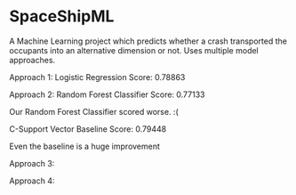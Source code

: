 # SpaceShipML
A Machine Learning project which predicts whether a crash transported the occupants into an alternative dimension or not. Uses multiple model approaches.

Approach 1: Logistic Regression
             Score: 0.78863
             
Approach 2: Random Forest Classifier
            Score: 0.77133

Our Random Forest Classifier scored worse. :(

C-Support Vector Baseline
            Score: 0.79448

Even the baseline is a huge improvement

Approach 3:

Approach 4:
